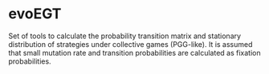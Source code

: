 # evoEGT

Set of tools to calculate the probability transition matrix and stationary distribution of strategies under collective games (PGG-like). It is assumed that small mutation rate and transition probabilities are calculated as fixation probabilities.
